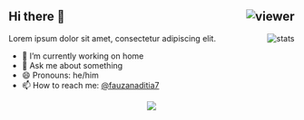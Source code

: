 ## Hi there 👋 <img align="right" src="https://komarev.com/ghpvc/?username=fauzanaditia7&style=flat&color=d83a7c&label=Views" alt="viewer" />

<img align="right" src="https://github-readme-stats.vercel.app/api?username=fauzanaditia7&show_icons=true&theme=radical&include_all_commits=true&count_private=true" alt="stats" />

Lorem ipsum dolor sit amet, consectetur adipiscing elit.

- 🔭 I’m currently working on home
- 💬 Ask me about something
- 😄 Pronouns: he/him
- 📫 How to reach me: [@fauzanaditia7](https://instagram.com/fauzanaditia7)

<p align="center">
  <a href="https://github.com/anuraghazra/github-readme-stats">
    <img src="https://github-readme-stats.vercel.app/api/top-langs/?username=fauzanaditia7&layout=compact&theme=radical&card_width=800&langs_count=10" />
  </a>
<!-- <a href="https://github.com/fauzanaditia7">
  <img height="180em" src="https://github-readme-stats.vercel.app/api?username=fauzanaditia7&show_icons=true&theme=radical&include_all_commits=true&count_private=true" />
  <img height="180em" src="https://github-readme-stats.vercel.app/api/top-langs/?username=fauzanaditia7&layout=compact&theme=radical" />
</a> -->
</p>
